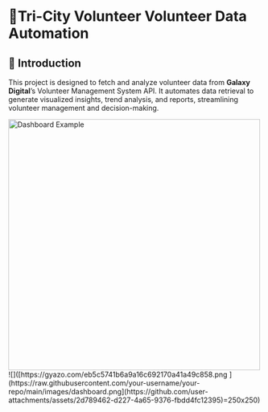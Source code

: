  # 🚀Tri-City Volunteer Volunteer Data Automation 

## 📌 Introduction
This project is designed to fetch and analyze volunteer data from **Galaxy Digital**’s Volunteer Management System API. It automates data retrieval to generate visualized insights, trend analysis, and reports, streamlining volunteer management and decision-making.

<img src="[https://raw.githubusercontent.com/your-username/your-repo/main/images/dashboard.png](https://github.com/user-attachments/assets/2d789462-d227-4a65-9376-fbdd4fc12395" alt="Dashboard Example" width="500">
![]([https://gyazo.com/eb5c5741b6a9a16c692170a41a49c858.png ](https://raw.githubusercontent.com/your-username/your-repo/main/images/dashboard.png](https://github.com/user-attachments/assets/2d789462-d227-4a65-9376-fbdd4fc12395)=250x250)
